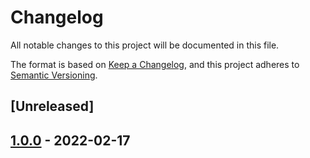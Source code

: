 # Changelog
All notable changes to this project will be documented in this file.

The format is based on [Keep a Changelog](https://keepachangelog.com/en/1.0.0/),
and this project adheres to [Semantic Versioning](https://semver.org/spec/v2.0.0.html).

## [Unreleased]















## [1.0.0] - 2022-02-17


[1.0.0]: https://github.com/IlyaMoroz92/DZ18/releases/tag/1.0.0
